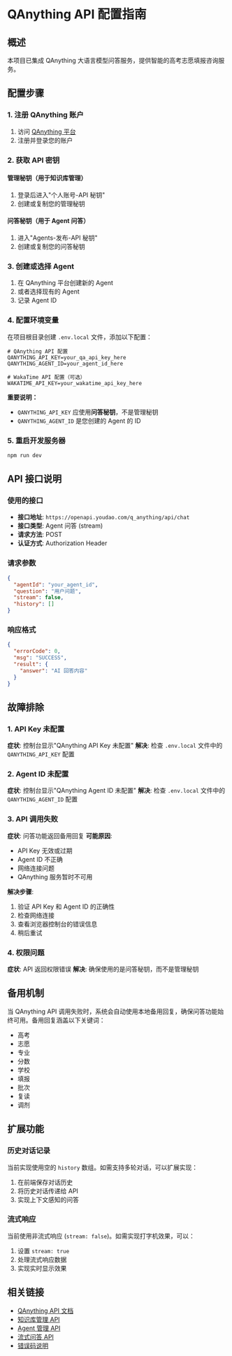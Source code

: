 # QAnything API 配置指南

## 概述

本项目已集成 QAnything 大语言模型问答服务，提供智能的高考志愿填报咨询服务。

## 配置步骤

### 1. 注册 QAnything 账户

1. 访问 [QAnything 平台](https://ai.youdao.com/qanything/docs/intro/api-intro)
2. 注册并登录您的账户

### 2. 获取 API 密钥

#### 管理秘钥（用于知识库管理）
1. 登录后进入"个人账号-API 秘钥"
2. 创建或复制您的管理秘钥

#### 问答秘钥（用于 Agent 问答）
1. 进入"Agents-发布-API 秘钥"
2. 创建或复制您的问答秘钥

### 3. 创建或选择 Agent

1. 在 QAnything 平台创建新的 Agent
2. 或者选择现有的 Agent
3. 记录 Agent ID

### 4. 配置环境变量

在项目根目录创建 `.env.local` 文件，添加以下配置：

```env
# QAnything API 配置
QANYTHING_API_KEY=your_qa_api_key_here
QANYTHING_AGENT_ID=your_agent_id_here

# WakaTime API 配置（可选）
WAKATIME_API_KEY=your_wakatime_api_key_here
```

**重要说明：**
- `QANYTHING_API_KEY` 应使用**问答秘钥**，不是管理秘钥
- `QANYTHING_AGENT_ID` 是您创建的 Agent 的 ID

### 5. 重启开发服务器

```bash
npm run dev
```

## API 接口说明

### 使用的接口
- **接口地址**: `https://openapi.youdao.com/q_anything/api/chat`
- **接口类型**: Agent 问答 (stream)
- **请求方法**: POST
- **认证方式**: Authorization Header

### 请求参数
```json
{
  "agentId": "your_agent_id",
  "question": "用户问题",
  "stream": false,
  "history": []
}
```

### 响应格式
```json
{
  "errorCode": 0,
  "msg": "SUCCESS",
  "result": {
    "answer": "AI 回答内容"
  }
}
```

## 故障排除

### 1. API Key 未配置
**症状**: 控制台显示"QAnything API Key 未配置"
**解决**: 检查 `.env.local` 文件中的 `QANYTHING_API_KEY` 配置

### 2. Agent ID 未配置
**症状**: 控制台显示"QAnything Agent ID 未配置"
**解决**: 检查 `.env.local` 文件中的 `QANYTHING_AGENT_ID` 配置

### 3. API 调用失败
**症状**: 问答功能返回备用回复
**可能原因**:
- API Key 无效或过期
- Agent ID 不正确
- 网络连接问题
- QAnything 服务暂时不可用

**解决步骤**:
1. 验证 API Key 和 Agent ID 的正确性
2. 检查网络连接
3. 查看浏览器控制台的错误信息
4. 稍后重试

### 4. 权限问题
**症状**: API 返回权限错误
**解决**: 确保使用的是问答秘钥，而不是管理秘钥

## 备用机制

当 QAnything API 调用失败时，系统会自动使用本地备用回复，确保问答功能始终可用。备用回复涵盖以下关键词：

- 高考
- 志愿
- 专业
- 分数
- 学校
- 填报
- 批次
- 复读
- 调剂

## 扩展功能

### 历史对话记录
当前实现使用空的 `history` 数组。如需支持多轮对话，可以扩展实现：

1. 在前端保存对话历史
2. 将历史对话传递给 API
3. 实现上下文感知的问答

### 流式响应
当前使用非流式响应 (`stream: false`)。如需实现打字机效果，可以：

1. 设置 `stream: true`
2. 处理流式响应数据
3. 实现实时显示效果

## 相关链接

- [QAnything API 文档](https://ai.youdao.com/qanything/docs/intro/api-intro)
- [知识库管理 API](https://ai.youdao.com/qanything/docs/api/dataset)
- [Agent 管理 API](https://ai.youdao.com/qanything/docs/api/agent)
- [流式问答 API](https://ai.youdao.com/qanything/docs/api/chat)
- [错误码说明](https://ai.youdao.com/qanything/docs/api/errorCode) 
